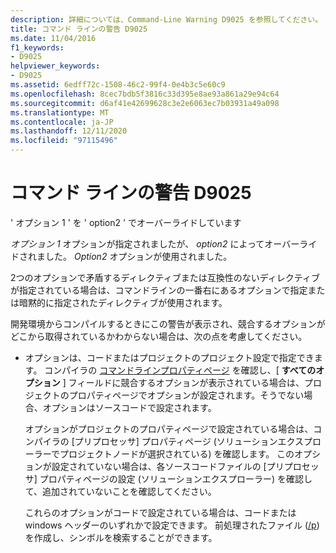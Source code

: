 ```yaml
---
description: 詳細については、Command-Line Warning D9025 を参照してください。
title: コマンド ラインの警告 D9025
ms.date: 11/04/2016
f1_keywords:
- D9025
helpviewer_keywords:
- D9025
ms.assetid: 6edff72c-1508-46c2-99f4-0e4b3c5e60c9
ms.openlocfilehash: 8cec7bdb5f3816c33d395e8ae93a861a29e94c64
ms.sourcegitcommit: d6af41e42699628c3e2e6063ec7b03931a49a098
ms.translationtype: MT
ms.contentlocale: ja-JP
ms.lasthandoff: 12/11/2020
ms.locfileid: "97115496"
---
```

# <a name="command-line-warning-d9025"></a>コマンド ラインの警告 D9025

' オプション 1 ' を ' option2 ' でオーバーライドしています

*オプション 1* オプションが指定されましたが、 *option2* によってオーバーライドされました。 *Option2* オプションが使用されました。

2つのオプションで矛盾するディレクティブまたは互換性のないディレクティブが指定されている場合は、コマンドラインの一番右にあるオプションで指定または暗黙的に指定されたディレクティブが使用されます。

開発環境からコンパイルするときにこの警告が表示され、競合するオプションがどこから取得されているかわからない場合は、次の点を考慮してください。

- オプションは、コードまたはプロジェクトのプロジェクト設定で指定できます。 コンパイラの [コマンドラインプロパティページ](../../build/reference/command-line-property-pages.md) を確認し、[ **すべてのオプション** ] フィールドに競合するオプションが表示されている場合は、プロジェクトのプロパティページでオプションが設定されます。そうでない場合、オプションはソースコードで設定されます。

   オプションがプロジェクトのプロパティページで設定されている場合は、コンパイラの [プリプロセッサ] プロパティページ (ソリューションエクスプローラーでプロジェクトノードが選択されている) を確認します。  このオプションが設定されていない場合は、各ソースコードファイルの [プリプロセッサ] プロパティページの設定 (ソリューションエクスプローラー) を確認して、追加されていないことを確認してください。

   これらのオプションがコードで設定されている場合は、コードまたは windows ヘッダーのいずれかで設定できます。  前処理されたファイル ([/p](../../build/reference/p-preprocess-to-a-file.md)) を作成し、シンボルを検索することができます。
